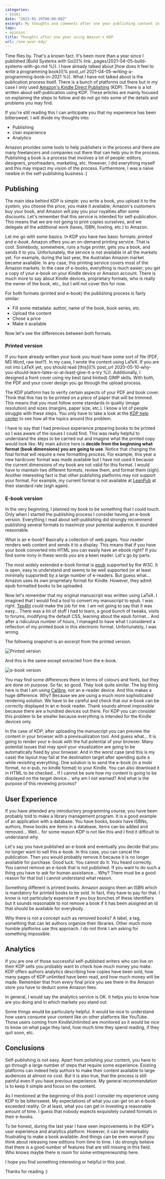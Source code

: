```yaml
---
categories:
- books
date: "2022-05-29T00:00:00Z"
excerpt: My thoughts and comments after one year publishing content in Amazon's KDP.
tags:
- opinion
title: Thoughts after one year using Amazon's KDP
url: /one-year-kdp/
---
```



Time flies by. That's a known fact. It's been more than a year since I published [Build Systems with Go]({% link _pages/2021-04-05-build-systems-with-go.md %}). I have already talked about [how does it feel to write a programming book]({% post_url 2021-04-05-writing-a-programming-book-in-2021 %}). What I have not talked about is the publication process itself. There is a bunch of platforms out there but in my case I only used [Amazon's Kindle Direct Publishing](https://kdp.amazon.com) (KDP). There is a lot written about self-publication using KDP. These articles are mainly focused on explaining the steps to follow and do not go into some of the details and problems you may find.

If you're still reading this I can anticipate you that my experience has been bittersweet. I will divide my thoughts into:

* Publishing
* User experience
* Analytics

Amazon provides some tools to help publishers in the process and there are many freelancers and companies out there that can help you in the process. Publishing a book is a process that involves a lot of people: editors, designers, proofreaders, marketing, etc. However, I did everything myself and this may impact my vision of the process. Furthermore, I was a naive newbie in the self-publishing business :)

## Publishing

The main idea behind KDP is simple: you write a book, you upload it to the system, you choose the price, you make it available, Amazon's customers buy your book, and Amazon will pay you your royalties after some discounts. Let's remember that this service is intended for self-publication. This means that we are not going to print copies ourselves, and we delegate all the additional work (taxes, ISBN, hosting, etc.) to Amazon.

Let me go with some basics. In KDP you have two basic formats: *printed* and *e-book*. Amazon offers you an on-demand printing service. That is cool. Somebody, somewhere, runs a huge printer, gets you a book, and sends it to you. Unfortunately, the service is not available in all the markets yet. For example, during the last year, the Australian Amazon market became available. In any case, this printing service covers most of the Amazon markets. In the case of e-books, everything is much easier; you get a copy of your e-book on your Kindle device or Amazon account. There is much more to say about Kindle devices, proprietary formats, who is really the owner of the book, etc., but I will not cover this for now.

For both formats (printed and e-book) the publishing process is fairly similar:

- Fill some metadata: author, name of the book, book series, etc.
- Upload the content
- Chose a price
- Make it available

Now let's see the differences between both formats.

### Printed version

If you have already written your book you must have some sort of file (PDF, MS Word, raw text?). In my case, I wrote the content using LaTeX. If you are not into LaTeX yet, you should read [this]({% post_url 2020-05-10-why-you-should-learn-latex-or-at-least-give-it-a-try %}). Additionally, I designed a front cover using my best (and limited) GIMP skills. With both, the PDF and your cover design you go through the upload process.

The KDP platform has to verify certain aspects of your PDF and book cover. Think that this has to be printed on a piece of paper that will be trimmed. This means that you must follow some standards in quality (image resolution) and sizes (margins, paper size, etc.). I know a lot of people struggle with these steps. You only have to take a look at the [KDP help center](https://kdp.amazon.com/en_US/help) to see how all the topics around this problem.

I have to say that I had previous experience preparing books to be printed so I was aware of the issues I could find. This was really helpful to understand the steps to be carried out and imagine what the printed copy would look like. My main advice here is **decide from the beginning what format (book dimensions) you are going to use**. Notice that changing the final format will require a new formatting process. For example, this year a new hardcover format was made available but I have not used it because the current dimensions of my book are not valid for this format. I would have to maintain two different formats, review them, and format them (sigh). Another interesting fact is that other publishing platforms may not support your format. For example, my current format is not available at [LeanPub](https://leanpub.com/) at their standard rate (sigh again).


### E-book version

In the very beginning, I planned my book to be something that I could touch. Only when I started the publishing process I consider having an e-book version. Everything I read about self-publishing did strongly recommend publishing several formats to maximize your potential audience. It sounded reasonable.

What is an e-book? Basically a collection of web pages. Your reader renders web content and sends it to a display. This means that if you have your book converted into HTML you can easily have an ebook right? If you find some irony in these words you are a keen reader. Let's go by parts.

The most widely extended e-book format is [epub](https://www.w3.org/AudioVideo/ebook/) supported by the W3C. It is open, easy to understand and seems to be well supported (or at least minimally supported) by a large number of e-readers. But guess what... Amazon uses its own proprietary format for Kindle. However, they admit epub formatted books to be uploaded.

Now let's remember that my original manuscript was written using LaTeX. I imagined that I would find a tool to convert my manuscript to epub. I was right. [Tex4ht](https://tug.org/tex4ht/) could make the job for me. I am not going to say that it was easy... There was a lot of stuff I had to learn, a good bunch of tweaks, visits to forums, modifying the default CSS, learning about the epub format... And after a ridiculous number of hours, I managed to have what I considered a reflection of my printed book in this electronic format. Unfortunately, I was wrong.

The following snapshot is an excerpt from the printed version.

![Printed version](/assets/2022/05/printed_header.png)

And this is the same except extracted from the e-book.

![e-book version](/assets/2022/05/ebook_header.png)

You may find some differences there in terms of colours and fonts, but they are done on purpose. So far, so good. They look quite similar. The big thing here is that I am using [Calibre](https://calibre-ebook.com/), not an e-reader device. And this makes a huge difference. Why? Because we are using a much more sophisticated rendering solution. We have to be careful and check that our e-book can be correctly displayed in an e-book reader. Thank sounds almost impossible because there are a hundred devices out there. For KDP you can consider this problem to be smaller because everything is intended for the Kindle devices only.

In the case of KDP, after uploading the manuscript you can preview the content in your browser with a previsualization tool. And guess what... It is going to render your e-book with the full potential of your browser. Many potential issues that may spoil your visualization are going to be automatically fixed by your browser. And in the worst case (and this is my case) the layout may fail at the destination target after spending quite a while revisiting everything. One solution is to send the e-book (in a mobi format, no e-pub, no kindle format) to your Kindle. You can also download it in HTML to be checked... If I cannot be sure how my content is going to be displayed on the target device... why am I not warned? And what is the purpose of this reviewing process?

## User Experience

If you have attended any introductory programming course, you have been probably told to make a library management program. It is a good example of an application with a database. You have books, books have ISBNs, authors, these books are items in a database, items can be added and removed... Well... for some reason KDP is not like this and I find it difficult to understand why.

Let's say you have published an e-book and eventually you decide that you no longer want to sell this e-book. In this case, you can cancel the publication. Then you would probably remove it because it is no longer available for purchase. Good luck. You cannot do it. You heard correctly. You cannot remove an e-book that is not published. If you want to do such a thing you have to ask for human assistance... Why? There must be a good reason for that but I cannot understand what reason.

Something different is printed books. Amazon assigns them an ISBN which is mandatory for printed books to be sold. In fact, they have to pay for that. I know is not particularly expensive if you buy bunches of these identifiers but it sounds reasonable to not remove a book if it has been assigned an id that should be available for everybody.

Why there is not a concept such as removed books? A label, a tag, something that can let authors organize their libraries. Other much more humble platforms use this approach. I do not think I am asking for something impossible.

## Analytics

If you are one of those successful self-published writers who can live on their KDP sells you probably want to check how much money you make. KDP offers authors analytics describing how  copies have been sold, how many pages of KDP unlimited have been read, and how much money will be made. Remember that from every final price you see there in the Amazon store you have to deduct some Amazon fees.

In general, I would say the analytics service is OK. It helps you to know how are you doing and in which markets you stand out.

Some things would be particularly helpful. It would be nice to understand how users consume your content like on other platforms like YouTube. Those users coming from KindleUnlimited are monitored so it would be nice to know on what page they land, how much time they spend reading, if they quit soon, etc.

## Conclusions

Self-publishing is not easy. Apart from polishing your content, you have to go through a large number of steps that require some experience. Existing platforms can indeed help authors to make their content available to large audiences at almost no cost. But it is also true, that the process is still painful even if you have previous experience. My general recommendation is to keep it simple and focus on the content.

As I mentioned at the beginning of this post I consider my experience using KDP to be bittersweet. My expectations of what you can get on an e-book exceeded reality. Or at least, what you can get in investing a reasonable amount of time. I guess that nobody expects exquisitely curated formats in their e-books.

To be honest, during the last year I have seen improvements in the KDP's user experience and analytics platform. However, it can be remarkably frustrating to make a book available. And things can be even worse if you think about releasing new editions from time to time. I do strongly believe that there is a good number of features that are still missing in this field. Who knows maybe there is room for some entrepreneurship here.

I hope you find something interesting or helpful in this post.

Thanks for reading :)